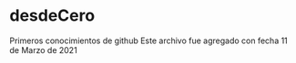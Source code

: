 # desdeCero
Primeros conocimientos de github
Este archivo fue agregado con fecha 11 de Marzo de 2021
